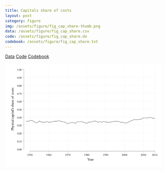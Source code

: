 ```yaml
---
title: Capitals share of costs
layout: post
category: figure
img: /assets/figure/fig_cap_share-thumb.png
data: /assets/figure/fig_cap_share.csv
code: /assets/figure/fig_cap_share.do
codebook: /assets/figure/fig_cap_share.txt
---
```


[Data](/assets/figure/fig_cap_share.csv) [Code](/assets/figure/fig_cap_share.do) [Codebook](/assets/figure/fig_cap_share.txt)

![Capitals share of costs](/assets/figure/fig_cap_share.png)

